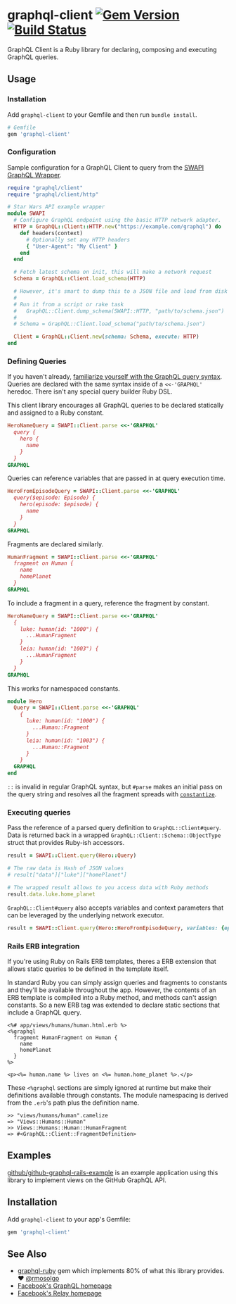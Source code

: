 # graphql-client [![Gem Version](https://badge.fury.io/rb/graphql-client.svg)](https://badge.fury.io/rb/graphql-client) [![Build Status](https://travis-ci.org/github/graphql-client.svg?branch=master)](https://travis-ci.org/github/graphql-client)

GraphQL Client is a Ruby library for declaring, composing and executing GraphQL queries.

## Usage

### Installation

Add `graphql-client` to your Gemfile and then run `bundle install`.

```ruby
# Gemfile
gem 'graphql-client'
```

### Configuration

Sample configuration for a GraphQL Client to query from the [SWAPI GraphQL Wrapper](https://github.com/graphql/swapi-graphql).

```ruby
require "graphql/client"
require "graphql/client/http"

# Star Wars API example wrapper
module SWAPI
  # Configure GraphQL endpoint using the basic HTTP network adapter.
  HTTP = GraphQL::Client::HTTP.new("https://example.com/graphql") do
    def headers(context)
      # Optionally set any HTTP headers
      { "User-Agent": "My Client" }
    end
  end  

  # Fetch latest schema on init, this will make a network request
  Schema = GraphQL::Client.load_schema(HTTP)

  # However, it's smart to dump this to a JSON file and load from disk
  #
  # Run it from a script or rake task
  #   GraphQL::Client.dump_schema(SWAPI::HTTP, "path/to/schema.json")
  #
  # Schema = GraphQL::Client.load_schema("path/to/schema.json")

  Client = GraphQL::Client.new(schema: Schema, execute: HTTP)
end
```

### Defining Queries

If you haven't already, [familiarize yourself with the GraphQL query syntax](http://graphql.org/docs/queries/). Queries are declared with the same syntax inside of a `<<-'GRAPHQL'` heredoc. There isn't any special query builder Ruby DSL.

This client library encourages all GraphQL queries to be declared statically and assigned to a Ruby constant.

```ruby
HeroNameQuery = SWAPI::Client.parse <<-'GRAPHQL'
  query {
    hero {
      name
    }
  }
GRAPHQL
```

Queries can reference variables that are passed in at query execution time.

```ruby
HeroFromEpisodeQuery = SWAPI::Client.parse <<-'GRAPHQL'
  query($episode: Episode) {
    hero(episode: $episode) {
      name
    }
  }
GRAPHQL
```

Fragments are declared similarly.

```ruby
HumanFragment = SWAPI::Client.parse <<-'GRAPHQL'
  fragment on Human {
    name
    homePlanet
  }
GRAPHQL
```

To include a fragment in a query, reference the fragment by constant.

```ruby
HeroNameQuery = SWAPI::Client.parse <<-'GRAPHQL'
  {
    luke: human(id: "1000") {
      ...HumanFragment
    }
    leia: human(id: "1003") {
      ...HumanFragment
    }
  }
GRAPHQL
```

This works for namespaced constants.

```ruby
module Hero
  Query = SWAPI::Client.parse <<-'GRAPHQL'
    {
      luke: human(id: "1000") {
        ...Human::Fragment
      }
      leia: human(id: "1003") {
        ...Human::Fragment
      }
    }
  GRAPHQL
end
```

`::` is invalid in regular GraphQL syntax, but `#parse` makes an initial pass on the query string and resolves all the fragment spreads with [`constantize`](http://api.rubyonrails.org/classes/ActiveSupport/Inflector.html#method-i-constantize).

### Executing queries

Pass the reference of a parsed query definition to `GraphQL::Client#query`. Data is returned back in a wrapped `GraphQL::Client::Schema::ObjectType` struct that provides Ruby-ish accessors.

```ruby
result = SWAPI::Client.query(Hero::Query)

# The raw data is Hash of JSON values
# result["data"]["luke"]["homePlanet"]

# The wrapped result allows to you access data with Ruby methods
result.data.luke.home_planet
```

`GraphQL::Client#query` also accepts variables and context parameters that can be leveraged by the underlying network executor.

```ruby
result = SWAPI::Client.query(Hero::HeroFromEpisodeQuery, variables: {episode: "JEDI"}, context: {user_id: current_user_id})
```

### Rails ERB integration

If you're using Ruby on Rails ERB templates, theres a ERB extension that allows static queries to be defined in the template itself.

In standard Ruby you can simply assign queries and fragments to constants and they'll be available throughout the app. However, the contents of an ERB template is compiled into a Ruby method, and methods can't assign constants. So a new ERB tag was extended to declare static sections that include a GraphQL query.

```erb
<%# app/views/humans/human.html.erb %>
<%graphql
  fragment HumanFragment on Human {
    name
    homePlanet
  }
%>

<p><%= human.name %> lives on <%= human.home_planet %>.</p>
```

These `<%graphql` sections are simply ignored at runtime but make their definitions available through constants. The module namespacing is derived from the `.erb`'s path plus the definition name.

```
>> "views/humans/human".camelize
=> "Views::Humans::Human"
>> Views::Humans::Human::HumanFragment
=> #<GraphQL::Client::FragmentDefinition>
```

## Examples

[github/github-graphql-rails-example](https://github.com/github/github-graphql-rails-example) is an example application using this library to implement views on the GitHub GraphQL API.

## Installation

Add `graphql-client` to your app's Gemfile:

```ruby
gem 'graphql-client'
```

## See Also

* [graphql-ruby](https://github.com/rmosolgo/graphql-ruby) gem which implements 80% of what this library provides. ❤️ [@rmosolgo](https://github.com/rmosolgo)
* [Facebook's GraphQL homepage](http://graphql.org/)
* [Facebook's Relay homepage](https://facebook.github.io/relay/)

